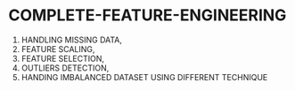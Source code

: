 # COMPLETE-FEATURE-ENGINEERING

1. HANDLING MISSING DATA, 
2. FEATURE SCALING, 
3. FEATURE SELECTION, 
4. OUTLIERS DETECTION, 
5. HANDING IMBALANCED DATASET USING DIFFERENT TECHNIQUE
